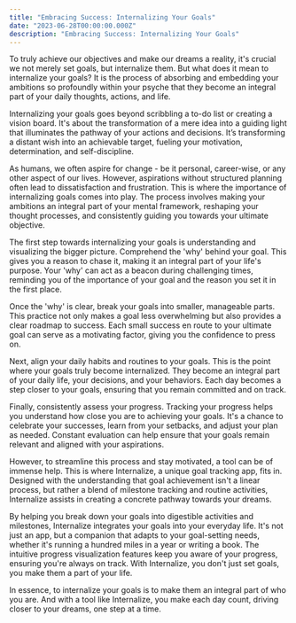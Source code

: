 ```yaml
---
title: "Embracing Success: Internalizing Your Goals"
date: "2023-06-28T00:00:00.000Z"
description: "Embracing Success: Internalizing Your Goals"
---
```


To truly achieve our objectives and make our dreams a reality, it's crucial we not merely set goals, but internalize them. But what does it mean to internalize your goals? It is the process of absorbing and embedding your ambitions so profoundly within your psyche that they become an integral part of your daily thoughts, actions, and life.

Internalizing your goals goes beyond scribbling a to-do list or creating a vision board. It's about the transformation of a mere idea into a guiding light that illuminates the pathway of your actions and decisions. It’s transforming a distant wish into an achievable target, fueling your motivation, determination, and self-discipline.

As humans, we often aspire for change - be it personal, career-wise, or any other aspect of our lives. However, aspirations without structured planning often lead to dissatisfaction and frustration. This is where the importance of internalizing goals comes into play. The process involves making your ambitions an integral part of your mental framework, reshaping your thought processes, and consistently guiding you towards your ultimate objective.

The first step towards internalizing your goals is understanding and visualizing the bigger picture. Comprehend the 'why' behind your goal. This gives you a reason to chase it, making it an integral part of your life's purpose. Your 'why' can act as a beacon during challenging times, reminding you of the importance of your goal and the reason you set it in the first place.

Once the 'why' is clear, break your goals into smaller, manageable parts. This practice not only makes a goal less overwhelming but also provides a clear roadmap to success. Each small success en route to your ultimate goal can serve as a motivating factor, giving you the confidence to press on.

Next, align your daily habits and routines to your goals. This is the point where your goals truly become internalized. They become an integral part of your daily life, your decisions, and your behaviors. Each day becomes a step closer to your goals, ensuring that you remain committed and on track.

Finally, consistently assess your progress. Tracking your progress helps you understand how close you are to achieving your goals. It's a chance to celebrate your successes, learn from your setbacks, and adjust your plan as needed. Constant evaluation can help ensure that your goals remain relevant and aligned with your aspirations.

However, to streamline this process and stay motivated, a tool can be of immense help. This is where Internalize, a unique goal tracking app, fits in. Designed with the understanding that goal achievement isn't a linear process, but rather a blend of milestone tracking and routine activities, Internalize assists in creating a concrete pathway towards your dreams.

By helping you break down your goals into digestible activities and milestones, Internalize integrates your goals into your everyday life. It's not just an app, but a companion that adapts to your goal-setting needs, whether it's running a hundred miles in a year or writing a book. The intuitive progress visualization features keep you aware of your progress, ensuring you're always on track. With Internalize, you don't just set goals, you make them a part of your life.

In essence, to internalize your goals is to make them an integral part of who you are. And with a tool like Internalize, you make each day count, driving closer to your dreams, one step at a time.
